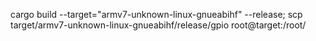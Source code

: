 cargo build --target="armv7-unknown-linux-gnueabihf" --release; scp target/armv7-unknown-linux-gnueabihf/release/gpio root@target:/root/
